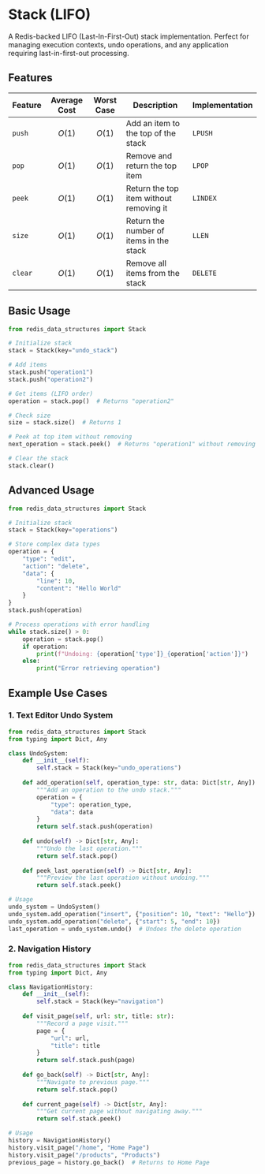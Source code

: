 # Stack (LIFO)

A Redis-backed LIFO (Last-In-First-Out) stack implementation. Perfect for managing execution contexts, undo operations, and any application requiring last-in-first-out processing.

## Features

| Feature | Average Cost | Worst Case | Description | Implementation |
| --- | :---: | :---: | --- | --- |
| `push` | $O(1)$ | $O(1)$ | Add an item to the top of the stack | `LPUSH` |
| `pop` | $O(1)$ | $O(1)$ | Remove and return the top item | `LPOP` |
| `peek` | $O(1)$ | $O(1)$ | Return the top item without removing it | `LINDEX` |
| `size` | $O(1)$ | $O(1)$ | Return the number of items in the stack | `LLEN` |
| `clear` | $O(1)$ | $O(1)$ | Remove all items from the stack | `DELETE` |

## Basic Usage

```python
from redis_data_structures import Stack

# Initialize stack
stack = Stack(key="undo_stack")

# Add items
stack.push("operation1")
stack.push("operation2")

# Get items (LIFO order)
operation = stack.pop()  # Returns "operation2"

# Check size
size = stack.size()  # Returns 1

# Peek at top item without removing
next_operation = stack.peek()  # Returns "operation1" without removing it

# Clear the stack
stack.clear()
```

## Advanced Usage

```python
from redis_data_structures import Stack

# Initialize stack
stack = Stack(key="operations")

# Store complex data types
operation = {
    "type": "edit",
    "action": "delete",
    "data": {
        "line": 10,
        "content": "Hello World"
    }
}
stack.push(operation)

# Process operations with error handling
while stack.size() > 0:
    operation = stack.pop()
    if operation:
        print(f"Undoing: {operation['type']}_{operation['action']}")
    else:
        print("Error retrieving operation")
```

## Example Use Cases

### 1. Text Editor Undo System

```python
from redis_data_structures import Stack
from typing import Dict, Any

class UndoSystem:
    def __init__(self):
        self.stack = Stack(key="undo_operations")
    
    def add_operation(self, operation_type: str, data: Dict[str, Any]):
        """Add an operation to the undo stack."""
        operation = {
            "type": operation_type,
            "data": data
        }
        return self.stack.push(operation)
    
    def undo(self) -> Dict[str, Any]:
        """Undo the last operation."""
        return self.stack.pop()
    
    def peek_last_operation(self) -> Dict[str, Any]:
        """Preview the last operation without undoing."""
        return self.stack.peek()

# Usage
undo_system = UndoSystem()
undo_system.add_operation("insert", {"position": 10, "text": "Hello"})
undo_system.add_operation("delete", {"start": 5, "end": 10})
last_operation = undo_system.undo()  # Undoes the delete operation
```

### 2. Navigation History

```python
from redis_data_structures import Stack
from typing import Dict, Any

class NavigationHistory:
    def __init__(self):
        self.stack = Stack(key="navigation")
    
    def visit_page(self, url: str, title: str):
        """Record a page visit."""
        page = {
            "url": url,
            "title": title
        }
        return self.stack.push(page)
    
    def go_back(self) -> Dict[str, Any]:
        """Navigate to previous page."""
        return self.stack.pop()
    
    def current_page(self) -> Dict[str, Any]:
        """Get current page without navigating away."""
        return self.stack.peek()

# Usage
history = NavigationHistory()
history.visit_page("/home", "Home Page")
history.visit_page("/products", "Products")
previous_page = history.go_back()  # Returns to Home Page
```
